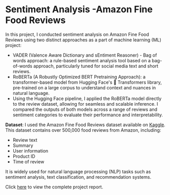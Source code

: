 # Sentiment Analysis -Amazon Fine Food Reviews

In this project, I conducted sentiment analysis on Amazon Fine Food Reviews using two distinct approaches as a part of machine learning (ML) project:
* VADER (Valence Aware Dictionary and sEntiment Reasoner) - Bag of words approach: a rule-based sentiment analysis tool based on a bag-of-words approach, particularly tuned for social media text and short reviews.
* RoBERTa (A Robustly Optimized BERT Pretraining Approach): a transformer-based model from Hugging Face's 🤗 Transformers library, pre-trained on a large corpus to understand context and nuances in natural language.
* Using the Hugging Face pipeline, I applied the RoBERTa model directly to the review dataset, allowing for seamless and scalable inference. I compared the outputs of both models across a range of reviews and sentiment categories to evaluate their performance and interpretability.

**Dataset**: I used the Amazon Fine Food Reviews dataset available on [Kaggle](https://www.kaggle.com/datasets/snap/amazon-fine-food-reviews). This dataset contains over 500,000 food reviews from Amazon, including:
- Review text
- Summary
- User information
- Product ID
- Time of review

It is widely used for natural language processing (NLP) tasks such as sentiment analysis, text classification, and recommendation systems.

Click [here](https://sachinbasyal.com/da-projects/project-sa) to view the complete project report.
